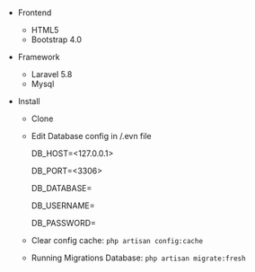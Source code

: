 # 
* Frontend 
  - HTML5
  - Bootstrap 4.0
  
* Framework
  - Laravel 5.8
  - Mysql  
  
* Install
  - Clone
  - Edit Database config in /.evn file
  
    DB_HOST=<127.0.0.1>
    
    DB_PORT=<3306>
    
    DB_DATABASE=<Database Name>
    
    DB_USERNAME=<Database Username>
    
    DB_PASSWORD=<Database password>
    
    
  - Clear config cache: ```php artisan config:cache```
  - Running Migrations Database: ```php artisan migrate:fresh```
  
  
